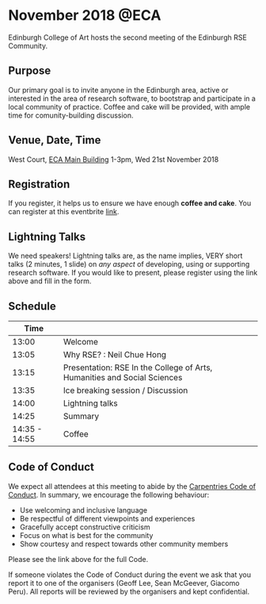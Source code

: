 # November 2018 @ECA
Edinburgh College of Art hosts the second meeting of the Edinburgh RSE Community.

## Purpose
Our primary goal is to invite anyone in the Edinburgh area, active or interested in the area of research software, to bootstrap and participate in a local community of practice. Coffee and cake will be provided, with ample time for comunity-building discussion.

## Venue, Date, Time
West Court, [ECA Main Building](https://www.google.co.uk/maps/place/ECA+Main+Building,+Edinburgh)
1-3pm, Wed 21st November 2018

## Registration
If you register, it helps us to ensure we have enough __coffee and cake__. You can register at this eventbrite [link](https://www.eventbrite.co.uk/e/edinburgh-rse-community-meeting-eca-tickets-51879677512).

## Lightning Talks
We need speakers! Lightning talks are, as the name implies, VERY short talks (2 minutes, 1 slide) on _any aspect_ of developing, using or supporting research software. If you would like to present, please register using the link above and fill in the form.

## Schedule

|Time |       | 
|------|------ |
|13:00 | Welcome|
|13:05 | Why RSE? : Neil Chue Hong |
|13:15 | Presentation: RSE In the College of Arts, Humanities and Social Sciences|
|13:35 | Ice breaking session / Discussion|
|14:00 | Lightning talks|
|14:25 | Summary|
|14:35 - 14:55| Coffee|

## Code of Conduct
We expect all attendees at this meeting to abide by the [Carpentries Code of Conduct](https://docs.carpentries.org/topic_folders/policies/code-of-conduct.html). In summary, we encourage the following behaviour:

* Use welcoming and inclusive language
* Be respectful of different viewpoints and experiences
* Gracefully accept constructive criticism
* Focus on what is best for the community
* Show courtesy and respect towards other community members

Please see the link above for the full Code.

If someone violates the Code of Conduct during the event we ask that you report it to one of the organisers (Geoff Lee, Sean McGeever, Giacomo Peru). All reports will be reviewed by the organisers and kept confidential.  
